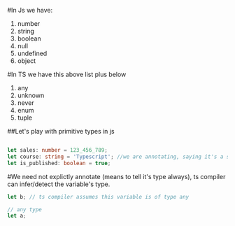 #In Js we have: 
1. number 
2. string
3. boolean
4. null
5. undefined
6. object 

#In TS we have this above list plus below
1. any
2. unknown 
3. never 
4. enum
5. tuple

##Let's play with primitive types in js

```typescript 
```

```typescript 
let sales: number = 123_456_789; 
let course: string = 'Typescript'; //we are annotating, saying it's a string
let is_published: boolean = true;
```

#We need not explictly annotate (means to tell it's type always), ts compiler can infer/detect the variable's type.


```typescript 
let b; // ts compiler assumes this variable is of type any
```

```typescript 
// any type 
let a; 
```

